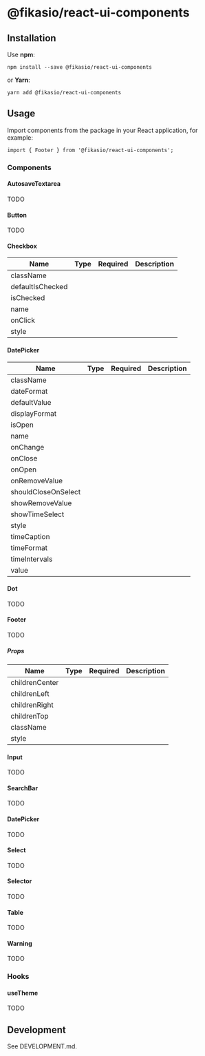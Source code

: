 # @fikasio/react-ui-components

## Installation

Use **npm**:

```
npm install --save @fikasio/react-ui-components
```

or **Yarn**:

```
yarn add @fikasio/react-ui-components
```

## Usage

Import components from the package in your React application, for example:

```
import { Footer } from '@fikasio/react-ui-components';
```

### Components

#### AutosaveTextarea

TODO

#### Button

TODO

#### Checkbox

| Name                    | Type            | Required        | Description                                     |
|-------------------------|:----------------|:----------------|:------------------------------------------------|
| className               |                 |                 |                                                 |
| defaultIsChecked        |                 |                 |                                                 |
| isChecked               |                 |                 |                                                 |
| name                    |                 |                 |                                                 |
| onClick                 |                 |                 |                                                 |
| style                   |                 |                 |                                                 |

#### DatePicker

| Name                    | Type            | Required        | Description                                     |
|-------------------------|:----------------|:----------------|:------------------------------------------------|
| className               |                 |                 |                                                 |
| dateFormat              |                 |                 |                                                 |
| defaultValue            |                 |                 |                                                 |
| displayFormat           |                 |                 |                                                 |
| isOpen                  |                 |                 |                                                 |
| name                    |                 |                 |                                                 |
| onChange                |                 |                 |                                                 |
| onClose                 |                 |                 |                                                 |
| onOpen                  |                 |                 |                                                 |
| onRemoveValue           |                 |                 |                                                 |
| shouldCloseOnSelect     |                 |                 |                                                 |
| showRemoveValue         |                 |                 |                                                 |
| showTimeSelect          |                 |                 |                                                 |
| style                   |                 |                 |                                                 |
| timeCaption             |                 |                 |                                                 |
| timeFormat              |                 |                 |                                                 |
| timeIntervals           |                 |                 |                                                 |
| value                   |                 |                 |                                                 |

#### Dot

TODO

#### Footer

TODO

##### Props

| Name                    | Type            | Required        | Description                                     |
|-------------------------|:----------------|:----------------|:------------------------------------------------|
| childrenCenter          |                 |                 |                                                 |
| childrenLeft            |                 |                 |                                                 |
| childrenRight           |                 |                 |                                                 |
| childrenTop             |                 |                 |                                                 |
| className               |                 |                 |                                                 |
| style                   |                 |                 |                                                 |

#### Input

TODO

#### SearchBar

TODO

#### DatePicker

TODO

#### Select

TODO

#### Selector

TODO

#### Table

TODO

#### Warning

TODO

### Hooks

#### useTheme

TODO

## Development

See DEVELOPMENT.md.
